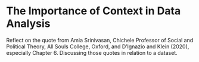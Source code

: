 # The Importance of Context in Data Analysis
Reflect on the quote from Amia Srinivasan, Chichele Professor of Social and Political Theory, All Souls College, Oxford, and D’Ignazio and Klein (2020), especially Chapter 6. Discussing those quotes in relation to a dataset.
